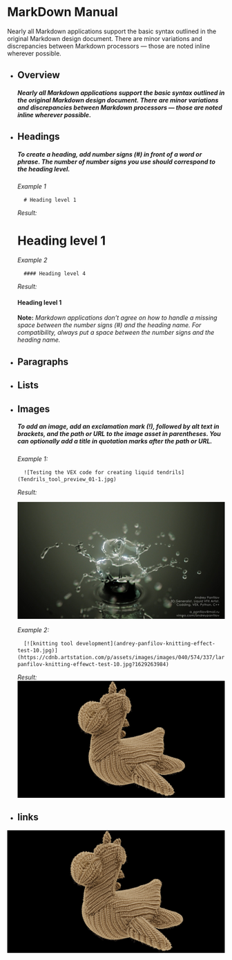 # MarkDown Manual
Nearly all Markdown applications support the basic syntax outlined in the original Markdown design document. There are minor variations and discrepancies between Markdown processors — those are noted inline wherever possible.

- ## Overview
    
    ##### Nearly all Markdown applications support the basic syntax outlined in the original Markdown design document. There are minor variations and discrepancies between Markdown processors — those are noted inline wherever possible.

- ## Headings

    ##### To create a heading, add number signs (#) in front of a word or phrase. The number of number signs you use should correspond to the heading level. 

    *Example 1*
        
        # Heading level 1       
    
    *Result:* 
    # Heading level 1
    
    *Example 2*
    
        #### Heading level 4  

    *Result:*  
    #### Heading level 1

    **Note:** *Markdown applications don’t agree on how to handle a missing space between the number signs (#) and the heading name. For compatibility, always put a space between the number signs and the heading name.*

- ## Paragraphs

- ## Lists

- ## Images

    ##### To add an image, add an exclamation mark (!), followed by alt text in brackets, and the path or URL to the image asset in parentheses. You can optionally add a title in quotation marks after the path or URL.

    *Example 1:*
        
        ![Testing the VEX code for creating liquid tendrils](Tendrils_tool_preview_01-1.jpg)
    
    *Result:* 
    
    ![Testing the VEX code for creating liquid tendrils](Tendrils_tool_preview_01-1.jpg)

    *Example 2:*
        
        [![knitting tool development](andrey-panfilov-knitting-effect-test-10.jpg)](https://cdnb.artstation.com/p/assets/images/images/040/574/337/large/andrey-panfilov-knitting-effewct-test-10.jpg?1629263984)
    
    *Result:* 
   [![knitting tool development](andrey-panfilov-knitting-effect-test-10.jpg)](https://cdnb.artstation.com/p/assets/images/images/040/574/337/large/andrey-panfilov-knitting-effewct-test-10.jpg?1629263984)

- ## links
[![knitting tool development](andrey-panfilov-knitting-effect-test-10.jpg)](https://cdnb.artstation.com/p/assets/images/images/040/574/337/large/andrey-panfilov-knitting-effewct-test-10.jpg?1629263984)
